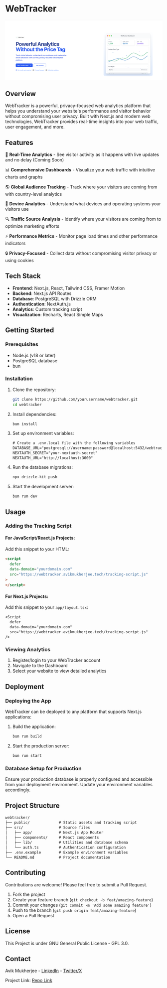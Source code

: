 # WebTracker

![WebTracker Logo](/public/og-image.png)

## Overview

WebTracker is a powerful, privacy-focused web analytics platform that helps you understand your website's performance and visitor behavior without compromising user privacy. Built with Next.js and modern web technologies, WebTracker provides real-time insights into your web traffic, user engagement, and more.

## Features

🚀 **Real-Time Analytics** - See visitor activity as it happens with live updates and no delay (Coming Soon)

📊 **Comprehensive Dashboards** - Visualize your web traffic with intuitive charts and graphs

🌎 **Global Audience Tracking** - Track where your visitors are coming from with country-level analytics

📱 **Device Analytics** - Understand what devices and operating systems your visitors use

🔍 **Traffic Source Analysis** - Identify where your visitors are coming from to optimize marketing efforts

⚡ **Performance Metrics** - Monitor page load times and other performance indicators

🔒 **Privacy-Focused** - Collect data without compromising visitor privacy or using cookies

## Tech Stack

- **Frontend**: Next.js, React, Tailwind CSS, Framer Motion
- **Backend**: Next.js API Routes
- **Database**: PostgreSQL with Drizzle ORM
- **Authentication**: NextAuth.js
- **Analytics**: Custom tracking script
- **Visualization**: Recharts, React Simple Maps

## Getting Started

### Prerequisites

- Node.js (v18 or later)
- PostgreSQL database
- bun

### Installation

1. Clone the repository:
   ```bash
   git clone https://github.com/yourusername/webtracker.git
   cd webtracker
   ```

2. Install dependencies:
   ```bash
   bun install
   ```

3. Set up environment variables:
   ```
   # Create a .env.local file with the following variables
   DATABASE_URL="postgresql://username:password@localhost:5432/webtracker"
   NEXTAUTH_SECRET="your-nextauth-secret"
   NEXTAUTH_URL="http://localhost:3000"
   ```

4. Run the database migrations:
   ```bash
   npx drizzle-kit push
   ```

5. Start the development server:
   ```bash
   bun run dev
   ```

## Usage

### Adding the Tracking Script

#### For JavaScript/React.js Projects:

Add this snippet to your HTML:

```html
<script
  defer
  data-domain="yourdomain.com"
  src="https://webtracker.avikmukherjee.tech/tracking-script.js"
>
</script>
```

#### For Next.js Projects:

Add this snippet to your `app/layout.tsx`:

```tsx
<Script
  defer
  data-domain="yourdomain.com"
  src="https://webtracker.avikmukherjee.tech/tracking-script.js"
/>
```

### Viewing Analytics

1. Register/login to your WebTracker account
2. Navigate to the Dashboard
3. Select your website to view detailed analytics

## Deployment

### Deploying the App

WebTracker can be deployed to any platform that supports Next.js applications:

1. Build the application:
   ```bash
   bun run build
   ```

2. Start the production server:
   ```bash
   bun run start
   ```

### Database Setup for Production

Ensure your production database is properly configured and accessible from your deployment environment. Update your environment variables accordingly.

## Project Structure

```
webtracker/
├── public/             # Static assets and tracking script
├── src/                # Source files
│   ├── app/            # Next.js App Router
│   ├── components/     # React components
│   ├── lib/            # Utilities and database schema
│   └── auth.ts         # Authentication configuration
├── .env.example        # Example environment variables
└── README.md           # Project documentation
```

## Contributing

Contributions are welcome! Please feel free to submit a Pull Request.

1. Fork the project
2. Create your feature branch (`git checkout -b feat/amazing-feature`)
3. Commit your changes (`git commit -m 'Add some amazing feature'`)
4. Push to the branch (`git push origin feat/amazing-feature`)
5. Open a Pull Request

## License

This Project is under GNU General Public License - GPL 3.0.

## Contact

Avik Mukherjee - [LinkedIn](https://www.linkedin.com/in/avik-mukherjee-8ab9911bb/) - [Twitter/X](https://x.com/Avikm744)

Project Link: [Repo Link](https://github.com/Avik-creator/webtracker)
